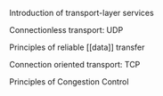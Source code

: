 Introduction of transport-layer services

Connectionless transport: UDP

Principles of reliable [[data]] transfer

Connection oriented transport: TCP

Principles of Congestion Control